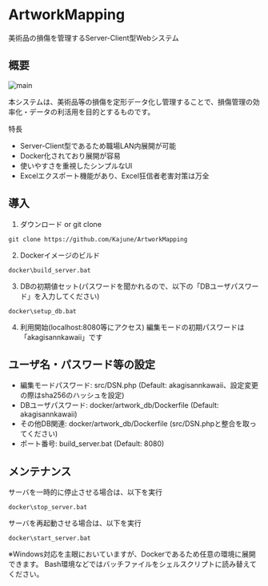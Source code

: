 # ArtworkMapping
美術品の損傷を管理するServer-Client型Webシステム

## 概要
![main](https://user-images.githubusercontent.com/14792604/104145367-1265ce00-540a-11eb-97c2-a45f7c8a456a.png)

本システムは、美術品等の損傷を定形データ化し管理することで、損傷管理の効率化・データの利活用を目的とするものです。

特長
- Server-Client型であるため職場LAN内展開が可能
- Docker化されており展開が容易
- 使いやすさを重視したシンプルなUI
- Excelエクスポート機能があり、Excel狂信者老害対策は万全

## 導入
1. ダウンロード or git clone
```
git clone https://github.com/Kajune/ArtworkMapping
```
2. Dockerイメージのビルド
```
docker\build_server.bat
```
3. DBの初期値セット(パスワードを聞かれるので、以下の「DBユーザパスワード」を入力してください)
```
docker\setup_db.bat
```
4. 利用開始(localhost:8080等にアクセス)
編集モードの初期パスワードは「akagisannkawaii」です

## ユーザ名・パスワード等の設定
- 編集モードパスワード: src/DSN.php (Default: akagisannkawaii、設定変更の際はsha256のハッシュを設定)
- DBユーザパスワード: docker/artwork_db/Dockerfile (Default: akagisannkawaii)
- その他DB関連: docker/artwork_db/Dockerfile (src/DSN.phpと整合を取ってください)
- ポート番号: build_server.bat (Default: 8080)

## メンテナンス
サーバを一時的に停止させる場合は、以下を実行
```
docker\stop_server.bat
```

サーバを再起動させる場合は、以下を実行
```
docker\start_server.bat
```

※Windows対応を主眼においていますが、Dockerであるため任意の環境に展開できます。
Bash環境などではバッチファイルをシェルスクリプトに読み替えてください。
